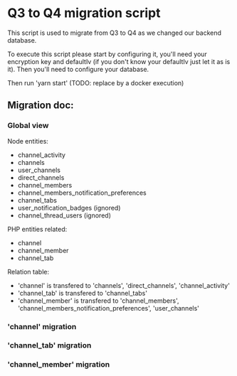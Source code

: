 # Q3 to Q4 migration script

This script is used to migrate from Q3 to Q4 as we changed our backend database.

To execute this script please start by configuring it, you'll need your encryption key and defaultIv (if you don't know your defaultIv just let it as is it). Then you'll need to configure your database.

Then run 'yarn start' (TODO: replace by a docker execution)

## Migration doc:

### Global view

Node entities:

- channel_activity
- channels
- user_channels
- direct_channels
- channel_members
- channel_members_notification_preferences
- channel_tabs
- user_notification_badges (ignored)
- channel_thread_users (ignored)

PHP entities related:

- channel
- channel_member
- channel_tab

Relation table:

- 'channel' is transfered to 'channels', 'direct_channels', 'channel_activity'
- 'channel_tab' is transfered to 'channel_tabs'
- 'channel_member' is transfered to 'channel_members', 'channel_members_notification_preferences', 'user_channels'

### 'channel' migration

### 'channel_tab' migration

### 'channel_member' migration
